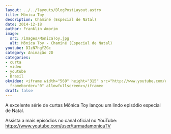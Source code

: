 ```yaml
---
layout: ../../layouts/BlogPostLayout.astro
title: Mônica Toy
description: Chaminé (Especial de Natal)
date: 2014-12-18
author: Franklin Amorim
image:
  src: /images/MonicaToy.jpg
  alt: Mônica Toy - Chaminé (Especial de Natal)
youtube: DIzN7hgYZGc
category: Animação 2D
categories:
- curta
- video
- youtube
- Brasil
okvideo: <iframe width="560" height="315" src="http://www.youtube.com/embed/DIzN7hgYZGc?rel=0"
  frameborder="0" allowfullscreen></iframe>
draft: false
---
```


A excelente série de curtas Mônica Toy lançou um lindo episódio especial de Natal. 

Assista a mais episódios no canal oficial no YouTube: <https://www.youtube.com/user/turmadamonicaTV>
